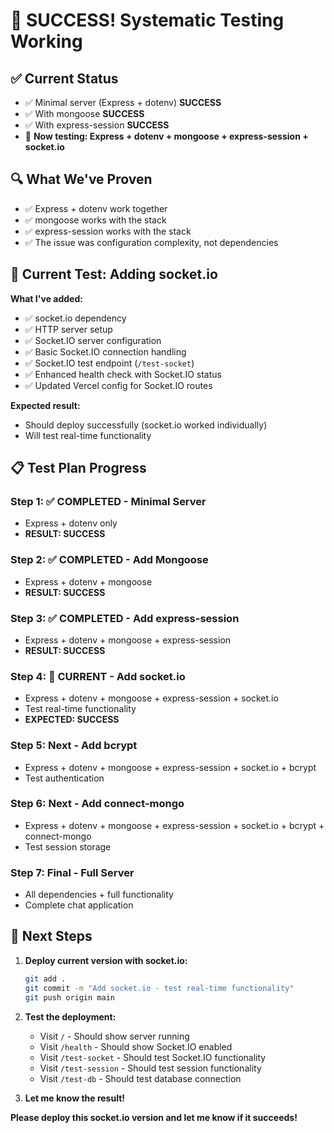 # 🎉 SUCCESS! Systematic Testing Working

## ✅ Current Status
- ✅ Minimal server (Express + dotenv) **SUCCESS**
- ✅ With mongoose **SUCCESS**
- ✅ With express-session **SUCCESS**
- 🔄 **Now testing: Express + dotenv + mongoose + express-session + socket.io**

## 🔍 What We've Proven
- ✅ Express + dotenv work together
- ✅ mongoose works with the stack
- ✅ express-session works with the stack
- ✅ The issue was configuration complexity, not dependencies

## 🚀 Current Test: Adding socket.io

**What I've added:**
- ✅ socket.io dependency
- ✅ HTTP server setup
- ✅ Socket.IO server configuration
- ✅ Basic Socket.IO connection handling
- ✅ Socket.IO test endpoint (`/test-socket`)
- ✅ Enhanced health check with Socket.IO status
- ✅ Updated Vercel config for Socket.IO routes

**Expected result:**
- Should deploy successfully (socket.io worked individually)
- Will test real-time functionality

## 📋 Test Plan Progress

### Step 1: ✅ COMPLETED - Minimal Server
- Express + dotenv only
- **RESULT: SUCCESS**

### Step 2: ✅ COMPLETED - Add Mongoose
- Express + dotenv + mongoose
- **RESULT: SUCCESS**

### Step 3: ✅ COMPLETED - Add express-session
- Express + dotenv + mongoose + express-session
- **RESULT: SUCCESS**

### Step 4: 🔄 CURRENT - Add socket.io
- Express + dotenv + mongoose + express-session + socket.io
- Test real-time functionality
- **EXPECTED: SUCCESS**

### Step 5: Next - Add bcrypt
- Express + dotenv + mongoose + express-session + socket.io + bcrypt
- Test authentication

### Step 6: Next - Add connect-mongo
- Express + dotenv + mongoose + express-session + socket.io + bcrypt + connect-mongo
- Test session storage

### Step 7: Final - Full Server
- All dependencies + full functionality
- Complete chat application

## 🎯 Next Steps

1. **Deploy current version with socket.io:**
   ```bash
   git add .
   git commit -m "Add socket.io - test real-time functionality"
   git push origin main
   ```

2. **Test the deployment:**
   - Visit `/` - Should show server running
   - Visit `/health` - Should show Socket.IO enabled
   - Visit `/test-socket` - Should test Socket.IO functionality
   - Visit `/test-session` - Should test session functionality
   - Visit `/test-db` - Should test database connection

3. **Let me know the result!**

**Please deploy this socket.io version and let me know if it succeeds!**
